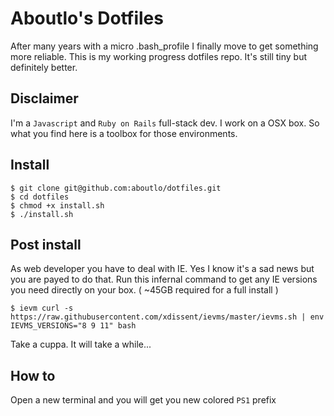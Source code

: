 # Aboutlo's Dotfiles

After many years with a micro .bash_profile I finally move to get something more reliable.
This is my working progress dotfiles repo. It's still tiny but definitely better.

## Disclaimer
I'm a `Javascript` and `Ruby on Rails` full-stack dev. I work on a OSX box.
So what you find here is a toolbox for those environments.

## Install

    $ git clone git@github.com:aboutlo/dotfiles.git
    $ cd dotfiles
    $ chmod +x install.sh
    $ ./install.sh

## Post install

As web developer you have to deal with IE. Yes I know it's a sad news but you are payed to do that.
Run this infernal command to get any IE versions you need directly on your box. ( ~45GB required for a full install )

    $ ievm curl -s https://raw.githubusercontent.com/xdissent/ievms/master/ievms.sh | env IEVMS_VERSIONS="8 9 11" bash

Take a cuppa. It will take a while...

## How to

Open a new terminal and you will get you new colored `PS1` prefix
